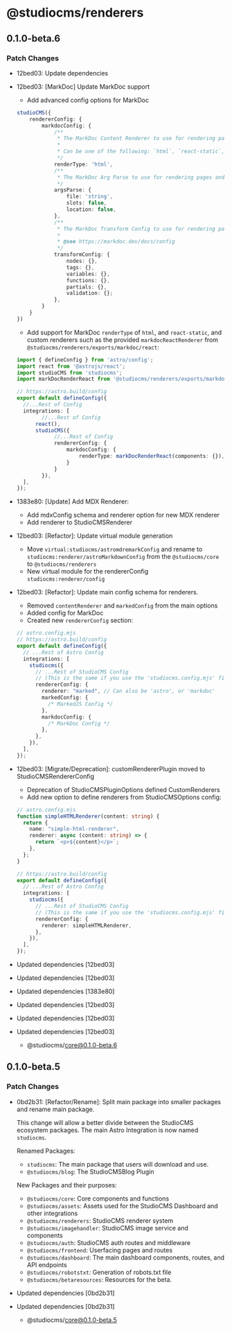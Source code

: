 # @studiocms/renderers

## 0.1.0-beta.6

### Patch Changes

- 12bed03: Update dependencies
- 12bed03: [MarkDoc] Update MarkDoc support

  - Add advanced config options for MarkDoc

  ```ts
  studioCMS({
      rendererConfig: {
          markdocConfig: {
              /**
               * The MarkDoc Content Renderer to use for rendering pages and posts
               *
               * Can be one of the following: `html`, `react-static`, or a custom renderer
               */
              renderType: 'html',
              /**
               * The MarkDoc Arg Parse to use for rendering pages and posts
               */
              argsParse: {
                  file: 'string',
                  slots: false,
                  location: false,
              },
              /**
               * The MarkDoc Transform Config to use for rendering pages and posts
               *
               * @see https://markdoc.dev/docs/config
               */
              transformConfig: {
                  nodes: {},
                  tags: {},
                  variables: {},
                  functions: {},
                  partials: {},
                  validation: {};
              },
          }
      }
  })
  ```

  - Add support for MarkDoc `renderType` of `html`, and `react-static`, and custom renderers such as the provided `markdocReactRenderer` from `@studiocms/renderers/exports/markdoc/react`:

  ```ts
  import { defineConfig } from 'astro/config';
  import react from '@astrojs/react';
  import studioCMS from 'studiocms';
  import markDocRenderReact from '@studiocms/renderers/exports/markdoc/react';

  // https://astro.build/config
  export default defineConfig({
  	//...Rest of Config
  	integrations: [
          //...Rest of Config
  		react(),
  		studioCMS({
              //...Rest of Config
              rendererConfig: {
                  markdocConfig: {
                      renderType: markDocRenderReact(components: {}), // Also applies to users with a `studiocms.config.mjs` file.
                  }
              }
          }),
  	],
  });
  ```

- 1383e80: [Update] Add MDX Renderer:

  - Add mdxConfig schema and renderer option for new MDX renderer
  - Add renderer to StudioCMSRenderer

- 12bed03: [Refactor]: Update virtual module generation

  - Move `virtual:studiocms/astromdremarkConfig` and rename to `studiocms:renderer/astroMarkdownConfig` from the `@studiocms/core` to `@studiocms/renderers`
  - New virtual module for the rendererConfig `studiocms:renderer/config`

- 12bed03: [Refactor]: Update main config schema for renderers.

  - Removed `contentRenderer` and `markedConfig` from the main options
  - Added config for MarkDoc
  - Created new `rendererConfig` section:

  ```ts
  // astro.config.mjs
  // https://astro.build/config
  export default defineConfig({
    // ...Rest of Astro Config
    integrations: [
      studiocms({
        // ...Rest of StudioCMS Config
        // (This is the same if you use the 'studiocms.config.mjs' file)
        rendererConfig: {
          renderer: "marked", // Can also be 'astro', or 'markdoc'
          markedConfig: {
            /* MarkedJS Config */
          },
          markdocConfig: {
            /* MarkDoc Config */
          },
        },
      }),
    ],
  });
  ```

- 12bed03: [Migrate/Deprecation]: customRendererPlugin moved to StudioCMSRendererConfig

  - Deprecation of StudioCMSPluginOptions defined CustomRenderers
  - Add new option to define renderers from StudioCMSOptions config:

  ```ts
  // astro.config.mjs
  function simpleHTMLRenderer(content: string) {
    return {
      name: "simple-html-renderer",
      renderer: async (content: string) => {
        return `<p>${content}</p>`;
      },
    };
  }

  // https://astro.build/config
  export default defineConfig({
    // ...Rest of Astro Config
    integrations: [
      studiocms({
        // ...Rest of StudioCMS Config
        // (This is the same if you use the 'studiocms.config.mjs' file)
        rendererConfig: {
          renderer: simpleHTMLRenderer,
        },
      }),
    ],
  });
  ```

- Updated dependencies [12bed03]
- Updated dependencies [12bed03]
- Updated dependencies [1383e80]
- Updated dependencies [12bed03]
- Updated dependencies [12bed03]
- Updated dependencies [12bed03]
  - @studiocms/core@0.1.0-beta.6

## 0.1.0-beta.5

### Patch Changes

- 0bd2b31: [Refactor/Rename]: Split main package into smaller packages and rename main package.

  This change will allow a better divide between the StudioCMS ecosystem packages. The main Astro Integration is now named `studiocms`.

  Renamed Packages:

  - `studiocms`: The main package that users will download and use.
  - `@studiocms/blog`: The StudioCMSBlog Plugin

  New Packages and their purposes:

  - `@studiocms/core`: Core components and functions
  - `@studiocms/assets`: Assets used for the StudioCMS Dashboard and other integrations
  - `@studiocms/renderers`: StudioCMS renderer system
  - `@studiocms/imagehandler`: StudioCMS image service and components
  - `@studiocms/auth`: StudioCMS auth routes and middleware
  - `@studiocms/frontend`: Userfacing pages and routes
  - `@studiocms/dashboard`: The main dashboard components, routes, and API endpoints
  - `@studiocms/robotstxt`: Generation of robots.txt file
  - `@studiocms/betaresources`: Resources for the beta.

- Updated dependencies [0bd2b31]
- Updated dependencies [0bd2b31]
  - @studiocms/core@0.1.0-beta.5
